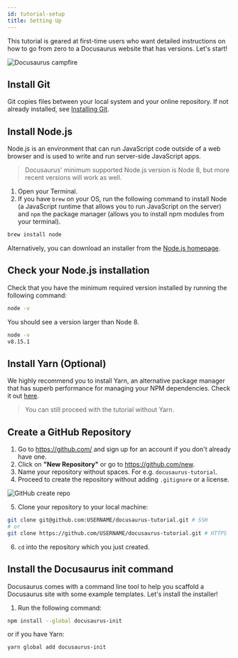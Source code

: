 ```yaml
---
id: tutorial-setup
title: Setting Up
---
```


This tutorial is geared at first-time users who want detailed instructions on how to go from zero to a Docusaurus website that has versions. Let's start!

<img alt="Docusaurus campfire" src="/img/undraw_docusaurus_mountain.svg" class="docImage"/>

## Install Git

Git copies files between your local system and your online repository. If not already installed, see [Installing Git](https://git-scm.com/book/en/v2/Getting-Started-Installing-Git).

## Install Node.js

Node.js is an environment that can run JavaScript code outside of a web browser and is used to write and run server-side JavaScript apps.

> Docusaurus' minimum supported Node.js version is Node 8, but more recent versions will work as well.

1. Open your Terminal.
1. If you have `brew` on your OS, run the following command to install Node (a JavaScript runtime that allows you to run JavaScript on the server) and `npm` the package manager (allows you to install npm modules from your terminal).

```sh
brew install node
```

Alternatively, you can download an installer from the [Node.js homepage](https://nodejs.org/en/).

## Check your Node.js installation

Check that you have the minimum required version installed by running the following command:

```sh
node -v
```

You should see a version larger than Node 8.

```sh
node -v
v8.15.1
```

## Install Yarn (Optional)

We highly recommend you to install Yarn, an alternative package manager that has superb performance for managing your NPM dependencies. Check it out [here](https://yarnpkg.com/en/docs/install).

> You can still proceed with the tutorial without Yarn.

## Create a GitHub Repository

1. Go to https://github.com/ and sign up for an account if you don't already have one.
1. Click on **"New Repository"** or go to https://github.com/new.
1. Name your repository without spaces. For e.g. `docusaurus-tutorial`.
1. Proceed to create the repository without adding `.gitignore` or a license.

<img alt="GitHub create repo" src="/img/tutorial-git-clone.png" class="docImage"/>

5. Clone your repository to your local machine:

```sh
git clone git@github.com:USERNAME/docusaurus-tutorial.git # SSH
# or
git clone https://github.com/USERNAME/docusaurus-tutorial.git # HTTPS
```

6. `cd` into the repository which you just created.

## Install the Docusaurus init command

Docusaurus comes with a command line tool to help you scaffold a Docusaurus site with some example templates. Let's install the installer!

1. Run the following command:

```sh
npm install --global docusaurus-init
```

or if you have Yarn:

```sh
yarn global add docusaurus-init
```
